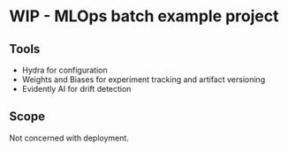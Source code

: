 # WIP - MLOps batch example project

## Tools 
- Hydra for configuration 
- Weights and Biases for experiment tracking and artifact versioning
- Evidently AI for drift detection

## Scope
Not concerned with deployment. 